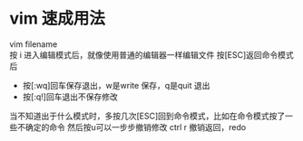# vim 速成用法

vim filename  
按 i 进入编辑模式后，就像使用普通的编辑器一样编辑文件
按[ESC]返回命令模式后
- 按[:wq]回车保存退出，w是write 保存，q是quit 退出
- 按[:q!]回车退出不保存修改

当不知道出于什么模式时，多按几次[ESC]回到命令模式，比如在命令模式按了一些不确定的命令
然后按u可以一步步撤销修改
ctrl r 撤销返回，redo